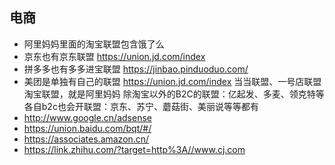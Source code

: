 <!--
 * @Author: yuzihan yuzihanyuzihan@163.com
 * @Date: 2022-06-16 13:29:36
 * @LastEditors: yuzihan yuzihanyuzihan@163.com
 * @LastEditTime: 2022-06-16 13:46:55
 * @FilePath: /fe_interview/服务器/网赚.md
 * @Description: 这是默认设置,请设置`customMade`, 打开koroFileHeader查看配置 进行设置: https://github.com/OBKoro1/koro1FileHeader/wiki/%E9%85%8D%E7%BD%AE
-->
## 电商
- 阿里妈妈里面的淘宝联盟包含饿了么
- 京东也有京东联盟 https://union.jd.com/index
- 拼多多也有多多进宝联盟 https://jinbao.pinduoduo.com/
- 美团是单独有自己的联盟 https://union.jd.com/index
当当联盟、一号店联盟
淘宝联盟，就是阿里妈妈
除淘宝以外的B2C的联盟：亿起发、多麦、领克特等
各自b2c也会开联盟：京东、苏宁、蘑菇街、美丽说等等都有
- http://www.google.cn/adsense
- https://union.baidu.com/bqt/#/
- https://associates.amazon.cn/
- https://link.zhihu.com/?target=http%3A//www.cj.com
